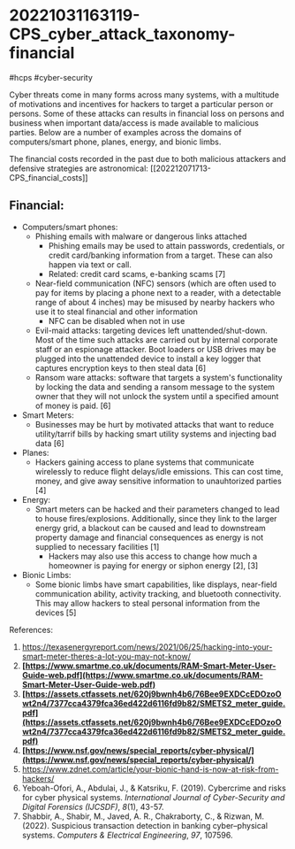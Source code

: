 # 20221031163119-CPS_cyber_attack_taxonomy-financial
#hcps #cyber-security

Cyber threats come in many forms across many systems, with a multitude of motivations and incentives for hackers to target a particular person or persons. Some of these attacks can results in financial loss on persons and business when important data/access is made available to malicious parties. Below are a number of examples across the domains of computers/smart phone, planes, energy, and bionic limbs.

The financial costs recorded in the past due to both malicious attackers and defensive strategies are astronomical: [[202212071713-CPS_financial_costs]]

## Financial:
- Computers/smart phones:
	- Phishing emails with malware or dangerous links attached
		- Phishing emails may be used to attain passwords, credentials, or credit card/banking information from a target. These can also happen via text or call.
		- Related: credit card scams, e-banking scams [7]
	- Near-field communication (NFC) sensors (which are often used to pay for items by placing a phone next to a reader, with a detectable range of about 4 inches) may be misused by nearby hackers who use it to steal financial and other information
		- NFC can be disabled when not in use
	- Evil-maid attacks: targeting devices left unattended/shut-down. Most of the time such attacks are carried out by internal corporate staff or an espionage attacker. Boot loaders or USB drives may be plugged into the unattended device to install a key logger that captures encryption keys to then steal data [6]
	- Ransom ware attacks: software that targets a system's functionality by locking the data and sending a ransom message to the system owner that they will not unlock the system until a specified amount of money is paid. [6]
- Smart Meters:
	- Businesses may be hurt by motivated attacks that want to reduce utility/tarrif bills by hacking smart utility systems and injecting bad data [6]
- Planes:
	- Hackers gaining access to plane systems that communicate wirelessly to reduce flight delays/idle emissions. This can cost time, money, and give away sensitive information to unauhtorized parties [4]
- Energy:
	- Smart meters can be hacked and their parameters changed to lead to house fires/explosions. Additionally, since they link to the larger energy grid, a blackout can be caused and lead to downstream property damage and financial consequences as energy is not supplied to necessary facilities [1]
		- Hackers may also use this access to change how much a homeowner is paying for energy or siphon energy [2], [3]
- Bionic Limbs:
	- Some bionic limbs have smart capabilities, like displays, near-field communication ability, activity tracking, and bluetooth connectivity. This may allow hackers to steal personal information from the devices [5]


References:
1. https://texasenergyreport.com/news/2021/06/25/hacking-into-your-smart-meter-theres-a-lot-you-may-not-know/
2. **[https://www.smartme.co.uk/documents/RAM-Smart-Meter-User-Guide-web.pdf](https://www.smartme.co.uk/documents/RAM-Smart-Meter-User-Guide-web.pdf)**
3. **[https://assets.ctfassets.net/620j9bwnh4b6/76Bee9EXDCcEDOzoOwt2n4/7377cca4379fca36ed422d6116fd9b82/SMETS2_meter_guide.pdf](https://assets.ctfassets.net/620j9bwnh4b6/76Bee9EXDCcEDOzoOwt2n4/7377cca4379fca36ed422d6116fd9b82/SMETS2_meter_guide.pdf)**
4. **[https://www.nsf.gov/news/special_reports/cyber-physical/](https://www.nsf.gov/news/special_reports/cyber-physical/)**
5. https://www.zdnet.com/article/your-bionic-hand-is-now-at-risk-from-hackers/
6. Yeboah-Ofori, A., Abdulai, J., & Katsriku, F. (2019). Cybercrime and risks for cyber physical systems. _International Journal of Cyber-Security and Digital Forensics (IJCSDF)_, _8_(1), 43-57.
7. Shabbir, A., Shabir, M., Javed, A. R., Chakraborty, C., & Rizwan, M. (2022). Suspicious transaction detection in banking cyber–physical systems. _Computers & Electrical Engineering_, _97_, 107596.